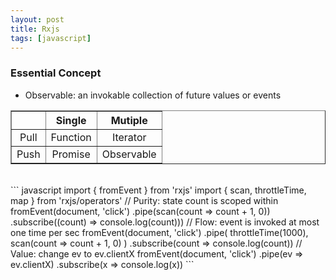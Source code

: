 ```yaml
---
layout: post
title: Rxjs
tags: [javascript]
---
```

### Essential Concept

- Observable: an invokable collection of future values or events
<table border  style="text-align:center;border-collapse:collapse;">
  <tr>
    <th></th>
    <th>Single</th>
    <th>Mutiple</th>
  </tr>
  <tr>
    <td>Pull</td>
    <td>Function</td>
    <td>Iterator</td>
  </tr>
  <tr>
    <td>Push</td>
    <td>Promise</td>
    <td>Observable</td>
  </tr>
</table>
<br>
``` javascript
import { fromEvent } from 'rxjs'
import { scan, throttleTime, map } from 'rxjs/operators'
// Purity: state count is scoped within
fromEvent(document, 'click')
  .pipe(scan(count => count + 1, 0))
  .subscribe((count) => console.log(count)))
// Flow: event is invoked at most one time per sec
fromEvent(document, 'click')
  .pipe(
    throttleTime(1000),
    scan(count => count + 1, 0)
  )
  .subscribe(count => console.log(count))
// Value: change ev to ev.clientX
fromEvent(document, 'click')
  .pipe(ev => ev.clientX)
  .subscribe(x => console.log(x))
```
